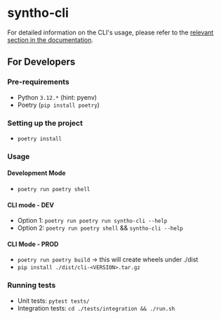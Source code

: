 # syntho-cli

For detailed information on the CLI's usage, please refer to the [relevant section in the documentation](https://github.com/syntho-ai/deployment-tools/blob/main/cli/docs/getting-started.md).

## For Developers

### Pre-requirements

- Python `3.12.*` (hint: pyenv)
- Poetry (`pip install poetry`)


### Setting up the project

- `poetry install`

### Usage

#### Development Mode

- `poetry run poetry shell`

#### CLI mode - DEV

- Option 1: `poetry run poetry run syntho-cli --help`
- Option 2: `poetry run poetry shell` && `syntho-cli --help`

#### CLI Mode - PROD

- `poetry run poetry build` -> this will create wheels under ./dist
- `pip install ./dist/cli-<VERSION>.tar.gz`

### Running tests

- Unit tests: `pytest tests/`
- Integration tests: `cd ./tests/integration && ./run.sh`
